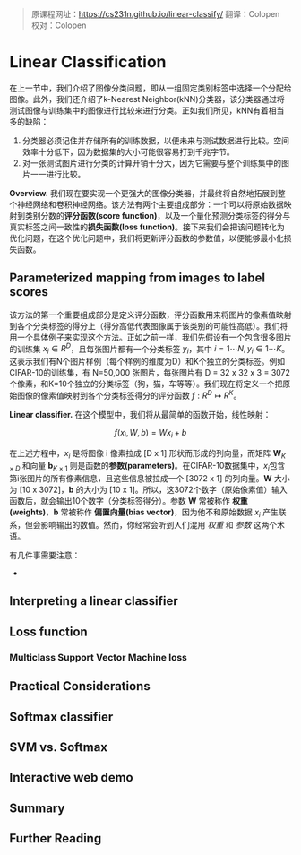 > 原课程网址：https://cs231n.github.io/linear-classify/
> 翻译：Colopen  
> 校对：Colopen

# Linear Classification

在上一节中，我们介绍了图像分类问题，即从一组固定类别标签中选择一个分配给图像。此外，我们还介绍了k-Nearest Neighbor(kNN)分类器，该分类器通过将测试图像与训练集中的图像进行比较来进行分类。正如我们所见，kNN有着相当多的缺陷：

1. 分类器必须记住并存储所有的训练数据，以便未来与测试数据进行比较。空间效率十分低下，因为数据集的大小可能很容易打到千兆字节。  
2. 对一张测试图片进行分类的计算开销十分大，因为它需要与整个训练集中的图片一一进行比较。

**Overview.** 我们现在要实现一个更强大的图像分类器，并最终将自然地拓展到整个神经网络和卷积神经网络。该方法有两个主要组成部分：一个可以将原始数据映射到类别分数的**评分函数(score function)**，以及一个量化预测分类标签的得分与真实标签之间一致性的**损失函数(loss function)**。接下来我们会把该问题转化为优化问题，在这个优化问题中，我们将更新评分函数的参数值，以便能够最小化损失函数。

## Parameterized mapping from images to label scores

该方法的第一个重要组成部分是定义评分函数，评分函数用来将图片的像素值映射到各个分类标签的得分上（得分高低代表图像属于该类别的可能性高低）。我们将用一个具体例子来实现这个方法。正如之前一样，我们先假设有一个包含很多图片的训练集 $x_i\in R^D$，且每张图片都有一个分类标签 $y_i$，其中 $i=1 \cdots N,y_i\in 1 \cdots K$。这表示我们有N个图片样例（每个样例的维度为D）和K个独立的分类标签。例如CIFAR-10的训练集，有 N=50,000 张图片，每张图片有 D = 32 x 32 x 3 = 3072个像素，和K=10个独立的分类标签（狗，猫，车等等）。我们现在将定义一个把原始图像的像素值映射到各个分类标签得分的评分函数 $f: R^D \mapsto R^K$。

**Linear classifier.** 在这个模型中，我们将从最简单的函数开始，线性映射：

$$
f(x_i, W, b) = Wx_i + b
$$

在上述方程中，$x_i$ 是将图像 i 像素拉成 [D x 1] 形状而形成的列向量，而矩阵 $\mathbf W_{K \times D}$ 和向量 $\mathbf b_{K\times1}$ 则是函数的**参数(parameters)**。在CIFAR-10数据集中，$x_i$包含第i张图片的所有像素信息，且这些信息被拉成一个 [3072 x 1] 的列向量。$\mathbf W$ 大小为 [10 x 3072]，$\mathbf b$ 的大小为 [10 x 1]。所以，这3072个数字（原始像素值）输入函数后，就会输出10个数字（分类标签得分）。参数 $\mathbf W$ 常被称作 **权重(weights)**，$\mathbf b$ 常被称作 **偏置向量(bias vector)**，因为他不和原始数据 $x_i$ 产生联系，但会影响输出的数值。然而，你经常会听到人们混用 *权重* 和 *参数* 这两个术语。

有几件事需要注意：

- 

## Interpreting a linear classifier
## Loss function
### Multiclass Support Vector Machine loss
## Practical Considerations
## Softmax classifier
## SVM vs. Softmax
## Interactive web demo
## Summary
## Further Reading
